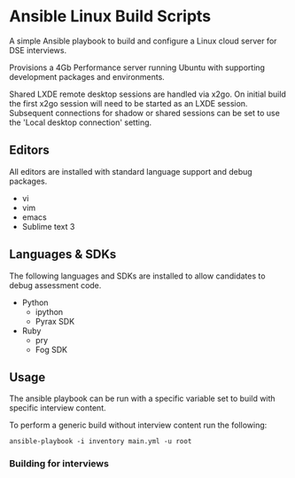 # Ansible Linux Build Scripts
A simple Ansible playbook to build and configure a Linux cloud server for DSE interviews.

Provisions a 4Gb Performance server running Ubuntu with supporting development packages and environments.

Shared LXDE remote desktop sessions are handled via x2go. On initial build the first x2go session will need to be started as an LXDE session. Subsequent connections for shadow or shared sessions can be set to use the 'Local desktop connection' setting.

## Editors
All editors are installed with standard language support and debug packages.

* vi
* vim
* emacs
* Sublime text 3

## Languages & SDKs
The following languages and SDKs are installed to allow candidates to debug assessment code.

* Python
    * ipython
    * Pyrax SDK
* Ruby
    * pry
    * Fog SDK


## Usage
The ansible playbook can be run with a specific variable set to build with specific interview content.

To perform a generic build without interview content run the following:

    ansible-playbook -i inventory main.yml -u root

### Building for interviews
